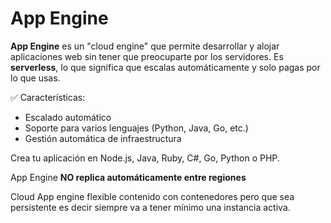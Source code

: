 # App Engine

**App Engine** es un "cloud engine" que permite desarrollar y alojar aplicaciones web sin tener que preocuparte por los servidores. Es **serverless**, lo que significa que escalas automáticamente y solo pagas por lo que usas.

✅ Características:

- Escalado automático
- Soporte para varios lenguajes (Python, Java, Go, etc.)
- Gestión automática de infraestructura

Crea tu aplicación en Node.js, Java, Ruby, C#, Go, Python o  PHP.

App Engine **NO replica automáticamente entre regiones** 

Cloud App engine flexible contenido con contenedores pero que sea persistente es decir siempre va a tener mínimo una instancia activa.